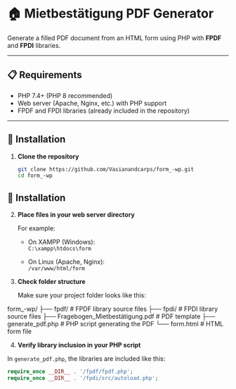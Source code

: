 # 🏠 Mietbestätigung PDF Generator

Generate a filled PDF document from an HTML form using PHP with **FPDF** and **FPDI** libraries.

---

## 📋 Requirements

- PHP 7.4+ (PHP 8 recommended)  
- Web server (Apache, Nginx, etc.) with PHP support  
- FPDF and FPDI libraries (already included in the repository)

---

## 🚀 Installation

1. **Clone the repository**

   ```bash
   git clone https://github.com/Vasianandcarps/form_-wp.git
   cd form_-wp
## 🚀 Installation

2. **Place files in your web server directory**

   For example:

   - On XAMPP (Windows):  
     `C:\xampp\htdocs\form`
   
   - On Linux (Apache, Nginx):  
     `/var/www/html/form`

3. **Check folder structure**

   Make sure your project folder looks like this:

form_-wp/
├── fpdf/ # FPDF library source files
├── fpdi/ # FPDI library source files
├── Fragebogen_Mietbestätigung.pdf # PDF template
├── generate_pdf.php # PHP script generating the PDF
└── form.html # HTML form file


4. **Verify library inclusion in your PHP script**

In `generate_pdf.php`, the libraries are included like this:

```php
require_once __DIR__ . '/fpdf/fpdf.php';
require_once __DIR__ . '/fpdi/src/autoload.php';
